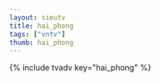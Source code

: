 ```yaml
--- 
layout: sieutv
title: hai_phong
tags: ["vntv"]
thumb: hai_phong
---
```

{% include tvadv key="hai_phong" %}
